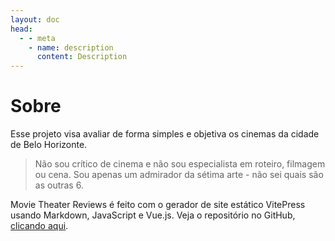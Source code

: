 ```yaml
---
layout: doc
head:
  - - meta
    - name: description
      content: Description
---
```


# Sobre

Esse projeto visa avaliar de forma simples e objetiva os cinemas da cidade de Belo Horizonte.

> Não sou crítico de cinema e não sou especialista em roteiro, filmagem ou cena. Sou apenas um admirador da sétima arte - não sei quais são as outras 6.

Movie Theater Reviews é feito com o gerador de site estático VitePress usando Markdown, JavaScript e Vue.js. Veja o repositório no GitHub, [clicando aqui](https://github.com/gabrieszin/movie-theaters-reviews).
